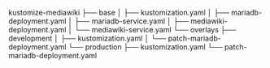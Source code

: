 kustomize-mediawiki
├── base
│   ├── kustomization.yaml
│   ├── mariadb-deployment.yaml
│   ├── mariadb-service.yaml
│   ├── mediawiki-deployment.yaml
│   └── mediawiki-service.yaml
└── overlays
    ├── development
    │   ├── kustomization.yaml
    │   └── patch-mariadb-deployment.yaml
    └── production
        ├── kustomization.yaml
        └── patch-mariadb-deployment.yaml